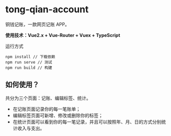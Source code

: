 # tong-qian-account

铜钱记账，一款网页记账 APP。

**使用技术：Vue2.x + Vue-Router + Vuex + TypeScript**

运行方式

```
npm install // 下载依赖
npm run serve // 测试
npm run build // 构建
```

## 如何使用？

共分为三个页面：记账、编辑标签、统计。

- 在记账页面记录你的每一笔账单；
- 编辑标签页面可新增、修改或删除你的标签；
- 在统计页面可以看到你的每一笔记录，并且可以按照年、月、日的方式分别统计收入与支出。
